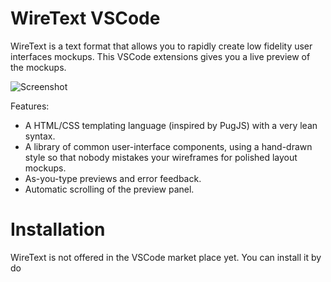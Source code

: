 # WireText VSCode

WireText is a text format that allows you to rapidly create low fidelity user interfaces mockups. This VSCode extensions gives you a live preview of the mockups.

![Screenshot](docs/screenshot.png)

Features:

- A HTML/CSS templating language (inspired by PugJS) with a very lean syntax.
- A library of common user-interface components, using a hand-drawn style so that nobody mistakes your wireframes for polished layout mockups.
- As-you-type previews and error feedback.
- Automatic scrolling of the preview panel.

# Installation

WireText is not offered in the VSCode market place yet. You can install it by do